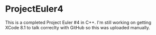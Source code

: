 # ProjectEuler4
This is a completed Project Euler #4 in C++. I'm still working on getting XCode 8.1 to talk correclty with GitHub so 
this was uploaded manually.
